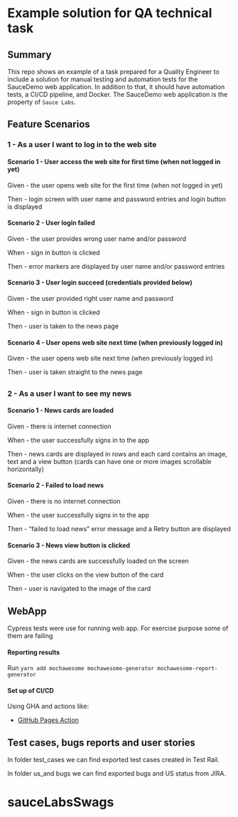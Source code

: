 # Example solution for QA technical task

## Summary

This repo shows an example of a task prepared for a Quality Engineer to include a solution for manual testing and automation tests for the SauceDemo web application.
In addition to that, it should have automation tests, a CI/CD pipeline, and Docker. The SauceDemo web application is the property of `Sauce Labs`.

## Feature Scenarios

### 1 - As a user I want to log in to the web site

#### Scenario 1 - User access the web site for first time (when not logged in yet)

Given - the user opens web site for the first time (when not logged in yet)

Then - login screen with user name and password entries and login button is displayed

#### Scenario 2 - User login failed

Given - the user provides wrong user name and/or password

When - sign in button is clicked

Then - error markers are displayed by user name and/or password entries

#### Scenario 3 - User login succeed (credentials provided below)

Given - the user provided right user name and password

When - sign in button is clicked

Then - user is taken to the news page

#### Scenario 4 - User opens web site next time (when previously logged in)

Given - the user opens web site next time (when previously logged in)

Then - user is taken straight to the news page

##

### 2 - As a user I want to see my news

#### Scenario 1 - News cards are loaded

Given - there is internet connection

When - the user successfully signs in to the app

Then - news cards are displayed in rows and each card contains an image, text and a view button (cards can have one or more images scrollable horizontally)

#### Scenario 2 - Failed to load news

Given - there is no internet connection

When - the user successfully signs in to the app

Then - “failed to load news” error message and a Retry button are displayed

#### Scenario 3 - News view button is clicked

Given - the news cards are successfully loaded on the screen

When - the user clicks on the view button of the card

Then - user is navigated to the image of the card

## WebApp

Cypress tests were use for running web app. For exercise purpose some of them are failing

#### Reporting results

Run `yarn add mochawesome mochawesome-generator mochawesome-report-generator`

#### Set up of CI/CD

Using GHA and actions like:

- [GitHub Pages Action](https://github.com/peaceiris/actions-gh-pages#%EF%B8%8F-deploy-to-subdirectory-destination_dir)

## Test cases, bugs reports and user stories

In folder test_cases we can find exported test cases created in Test Rail.

In folder us_and bugs we can find exported bugs and US status from JIRA.
# sauceLabsSwags
